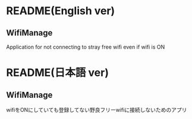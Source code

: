 # README(English ver)
## WifiManage
Application for not connecting to stray free wifi even if wifi is ON

# README(日本語 ver)
## WifiManage
wifiをONにしていても登録してない野良フリーwifiに接続しないためのアプリ
